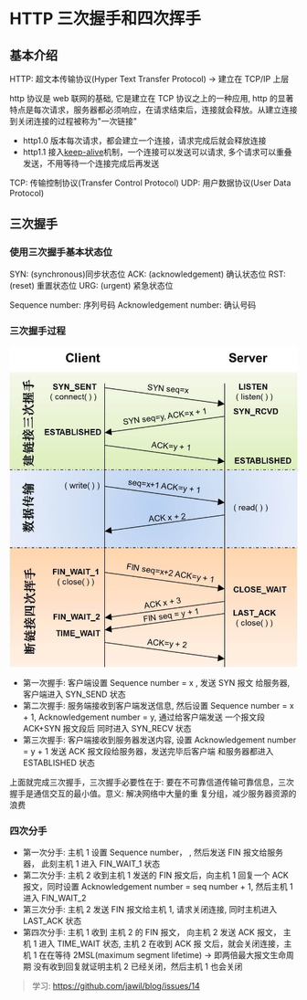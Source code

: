 # HTTP 三次握手和四次挥手

## 基本介绍

HTTP: 超文本传输协议(Hyper Text Transfer Protocol) -> 建立在 TCP/IP 上层

http 协议是 web 联网的基础, 它是建立在 TCP 协议之上的一种应用, http 的显著特点是每次请求，服务器都必须响应，在请求结束后，连接就会释放。从建立连接到关闭连接的过程被称为"一次链接"

- http1.0 版本每次请求，都会建立一个连接，请求完成后就会释放连接
- http1.1 接入[keep-alive](./http-keep-alive.md)机制，一个连接可以发送可以请求, 多个请求可以重叠发送，不用等待一个连接完成后再发送


TCP: 传输控制协议(Transfer Control Protocol) UDP: 用户数据协议(User Data Protocol)

## 三次握手

### 使用三次握手基本状态位

SYN: (synchronous)同步状态位 ACK: (acknowledgement) 确认状态位 RST: (reset) 重置状态位 URG: (urgent) 紧急状态位

Sequence number: 序列号码 Acknowledgement number: 确认号码

### 三次握手过程

![](./shake-handle/shake-handle.jpeg)

- 第一次握手: 客户端设置 Sequence number = x , 发送 SYN 报文 给服务器, 客户端进入 SYN_SEND 状态
- 第二次握手: 服务端接收到客户端发送信息, 然后设置 Sequence number = x + 1, Acknowledgement number = y, 通过给客户端发送
  一个报文段 ACK+SYN 报文段后 同时进入 SYN_RECV 状态
- 第三次握手: 客户端接收到服务器发送内容, 设置 Acknowledgement number = y + 1 发送 ACK 报文段给服务器，发送完毕后客户端
  和服务器都进入 ESTABLISHED 状态

上面就完成三次握手，三次握手必要性在于: 要在不可靠信道传输可靠信息，三次握手是通信交互的最小值。意义: 解决网络中大量的重
复分组，减少服务器资源的浪费

### 四次分手

- 第一次分手: 主机 1 设置 Sequence number， , 然后发送 FIN 报文给服务器， 此刻主机 1 进入 FIN_WAIT_1 状态
- 第二次分手: 主机 2 收到主机 1 发送的 FIN 报文后，向主机 1 回复一个 ACK 报文，同时设置 Acknowledgement number = seq
  number + 1, 然后主机 1 进入 FIN_WAIT_2
- 第三次分手: 主机 2 发送 FIN 报文给主机 1, 请求关闭连接, 同时主机进入 LAST_ACK 状态
- 第四次分手: 主机 1 收到 主机 2 的 FIN 报文， 向主机 2 发送 ACK 报文， 主机 1 进入 TIME_WAIT 状态, 主机 2 在收到 ACK 报
  文后，就会关闭连接，主机 1 在在等待 2MSL(maximum segment lifetime) -> 即两倍最大报文生命周期 没有收到回复就证明主机 2 已经关闭，然后主机 1 也会关闭

> 学习: https://github.com/jawil/blog/issues/14
